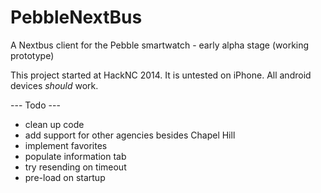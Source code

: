 PebbleNextBus
=============

A Nextbus client for the Pebble smartwatch - early alpha stage (working prototype)

This project started at HackNC 2014.  It is untested on iPhone.  All android devices *should* work.

--- Todo ---
- clean up code
- add support for other agencies besides Chapel Hill
- implement favorites
- populate information tab
- try resending on timeout
- pre-load on startup
